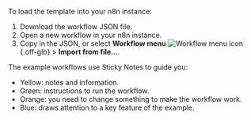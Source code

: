 To load the template into your n8n instance:

1. Download the workflow JSON file.
1. Open a new workflow in your n8n instance.
1. Copy in the JSON, or select **Workflow menu** <span class="n8n-inline-image">![Workflow menu icon](/_images/common-icons/three-dots-horizontal.png){.off-glb}</span> > **Import from file...**.

The example workflows use Sticky Notes to guide you:

* Yellow: notes and information.
* Green: instructions to run the workflow.
* Orange: you need to change something to make the workflow work.
* Blue: draws attention to a key feature of the example.
